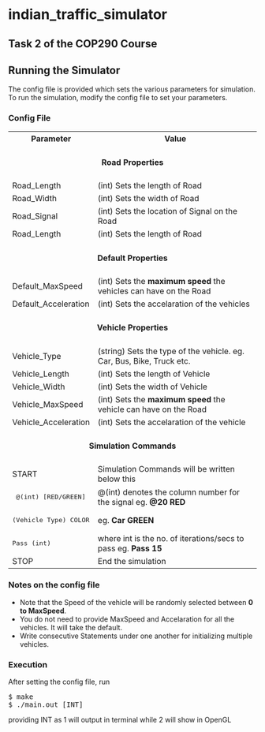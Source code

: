 # indian_traffic_simulator
## Task 2 of the COP290 Course<br>

## Running the Simulator
The config file is provided which sets the various parameters for simulation.
To run the simulation, modify the config file to set your parameters.

### Config File
<table>
  <tr><th> Parameter</th><th>Value</th></tr>
  <tr><td colspan=2 align="center"><h4>Road Properties</h4></td></tr>
  <tr><td>Road_Length</td><td>(int) Sets the length of Road</td></tr>
  <tr><td>Road_Width</td><td>(int) Sets the width of Road</td></tr>
  <tr><td>Road_Signal</td><td>(int) Sets the location of Signal on the Road</td></tr>
  <tr><td>Road_Length</td><td>(int) Sets the length of Road</td></tr>
  <tr><td colspan=2 align="center"><h4>Default Properties</h4></td></tr>
  <tr><td>Default_MaxSpeed</td><td>(int) Sets the <b>maximum speed</b> the vehicles can have on the Road </td></tr>
  <tr><td>Default_Acceleration</td><td>(int) Sets the accelaration of the vehicles</td></tr>
  <tr><td colspan=2 align="center"><h4>Vehicle Properties</h4></td></tr>
  <tr><td>Vehicle_Type</td><td>(string) Sets the type of the vehicle. eg. Car, Bus, Bike, Truck etc.</td></tr>
  <tr><td>Vehicle_Length</td><td>(int) Sets the length of Vehicle</td></tr>
  <tr><td>Vehicle_Width</td><td>(int) Sets the width of Vehicle</td></tr>
  <tr><td>Vehicle_MaxSpeed</td><td>(int) Sets the <b>maximum speed</b> the vehicle can have on the Road</td></tr>
  <tr><td>Vehicle_Acceleration</td><td>(int) Sets the accelaration of the vehicle</td></tr>
  <tr><td colspan=2 align="center"><h4>Simulation Commands</h4></td></tr>
  <tr><td>START</td><td> Simulation Commands will be written below this</td></tr>
  <tr><td><pre> @(int) [RED/GREEN]</pre></td><td> @(int) denotes the column number for the signal eg. <b> @20 RED</b></td></tr>
  <tr><td><pre>(Vehicle Type) COLOR</pre></td><td> eg.<b> Car GREEN</b></td></tr>
  <tr><td><pre>Pass (int) </pre></td><td>where int is the no. of iterations/secs to pass eg. <b> Pass 15</b></td></tr>
  <tr><td>STOP</td><td>End the simulation</td></tr>
</table>

<h3> Notes on the config file</h3>
<ul>
<li>Note that the Speed of the vehicle will be randomly selected between <b>0 to MaxSpeed</b>.
<li>You do not need to provide MaxSpeed and Accelaration for all the vehicles. It will take the default.
<li>Write consecutive Statements under one another for initializing multiple vehicles.
</ul>

### Execution
After setting the config file, run
<pre>$ make
$ ./main.out [INT]</pre>
providing INT as 1 will output in terminal while 2 will show in OpenGL
